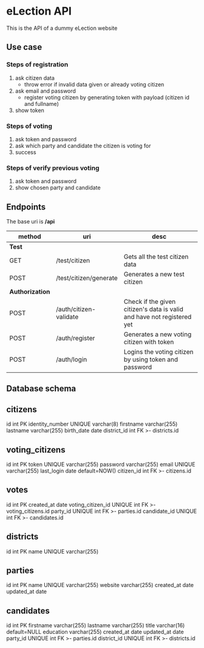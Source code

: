 # eLection API

This is the API of a dummy eLection website

## Use case

### Steps of registration

1. ask citizen data
    - throw error if invalid data given or already voting citizen
2. ask email and password
    - register voting citizen by generating token with payload (citizen id and fullname)
3. show token

### Steps of voting

1. ask token and password
2. ask which party and candidate the citizen is voting for
3. success

### Steps of verify previous voting

1. ask token and password
2. show chosen party and candidate

## Endpoints

The base uri is **/api**

| method  | uri                       | desc |
| ------- | ------------------------- | ---- |
| **Test**                                                             |
| GET     | /test/citizen             | Gets all the test citizen data |
| POST    | /test/citizen/generate    | Generates a new test citizen   |
| **Authorization**                                                    |
| POST    | /auth/citizen-validate    | Check if the given citizen's data is valid and have not registered yet |
| POST    | /auth/register            | Generates a new voting citizen with token |
| POST    | /auth/login               | Logins the voting citizen by using token and password |

## Database schema

citizens
----------
id int PK
identity_number UNIQUE varchar(8)
firstname varchar(255)
lastname varchar(255)
birth_date date
district_id int FK >- districts.id

voting_citizens
----------
id int PK
token UNIQUE varchar(255)
password varchar(255)
email UNIQUE varchar(255)
last_login date default=NOW()
citizen_id int FK >- citizens.id

votes
----------
id int PK
created_at date
voting_citizen_id UNIQUE int FK >- voting_citizens.id
party_id UNIQUE int FK >- parties.id
candidate_id UNIQUE int FK >- candidates.id


districts
----------
id int PK
name UNIQUE varchar(255)

parties
----------
id int PK
name UNIQUE varchar(255)
website varchar(255)
created_at date
updated_at date

candidates
----------
id int PK
firstname varchar(255)
lastname varchar(255)
title varchar(16) default=NULL
education varchar(255)
created_at date
updated_at date
party_id UNIQUE int FK >- parties.id
district_id UNIQUE int FK >- districts.id